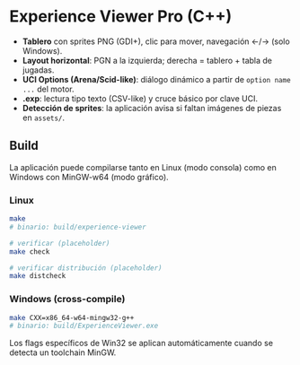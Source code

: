
# Experience Viewer Pro (C++)
- **Tablero** con sprites PNG (GDI+), clic para mover, navegación ←/→ (solo Windows).
- **Layout horizontal**: PGN a la izquierda; derecha = tablero + tabla de jugadas.
- **UCI Options (Arena/Scid-like)**: diálogo dinámico a partir de `option name ...` del motor.
- **.exp**: lectura tipo texto (CSV-like) y cruce básico por clave UCI.
- **Detección de sprites**: la aplicación avisa si faltan imágenes de piezas en `assets/`.

## Build
La aplicación puede compilarse tanto en Linux (modo consola) como en Windows
con MinGW-w64 (modo gráfico).

### Linux
```bash
make
# binario: build/experience-viewer

# verificar (placeholder)
make check

# verificar distribución (placeholder)
make distcheck
```

### Windows (cross-compile)
```bash
make CXX=x86_64-w64-mingw32-g++
# binario: build/ExperienceViewer.exe
```
Los flags específicos de Win32 se aplican automáticamente cuando se detecta un
toolchain MinGW.
